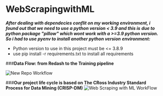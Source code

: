 # WebScrapingwithML

***After dealing with dependecies conflit on my working environment, i found out that we need to use a python version < 3.9 and this is***
***due to python package "pillow" which wont work with a >=3.9 python version. So i had to use pyenv to install another python version*** 
***environment:***

- Python version to use in this project must be <= 3.8.9
- use pip install -r requirements.txt to install all requirements

###**Data Flow: from Redash to the Training pipeline**

![New Repo Workflow](https://user-images.githubusercontent.com/87497774/163716171-32524eea-42e1-4d93-b538-1d8e8f03ab1d.png)


###**Our project life cycle is based on The CRoss Industry Standard Process for Data Mining (CRISP-DM)**
![Web Scraping  with ML WorkFlow](https://user-images.githubusercontent.com/87497774/163716166-7e6549e7-9fab-42e1-86ba-9433ec41bec9.png)
